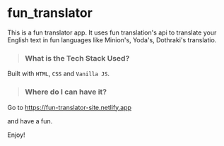 # **fun_translator**
This is a fun translator app. It uses fun translation's api to translate your English text in fun languages like Minion's, Yoda's, Dothraki's translatio.

>### What is the Tech Stack Used?
Built with `HTML`, `CSS` and `Vanilla JS`.

>### Where do I can have it?
Go to https://fun-translator-site.netlify.app

and have a fun.

Enjoy!